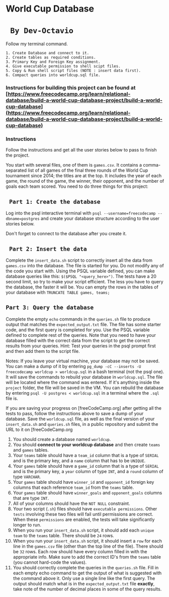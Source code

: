 
# World Cup Database
# ``` By Dev-Octavio``` 

Follow my terminal command. 

```
1. Create Database and connect to it.
2. Create tables as required conditions.
3. Primary Key and Foreign Key assignment.
4. Give executable permission to shell scipt files.
5. Copy & Run shell script files (NOTE : insert data first).
6. Compact queries into worldcup.sql file.

```


### Instructions for building this project can be found at [https://www.freecodecamp.org/learn/relational-database/build-a-world-cup-database-project/build-a-world-cup-database](https://www.freecodecamp.org/learn/relational-database/build-a-world-cup-database-project/build-a-world-cup-database)

### Instructions

Follow the instructions and get all the user stories below to pass to finish the project.

You start with several files, one of them is  `games.csv`. It contains a comma-separated list of all games of the final three rounds of the World Cup tournament since 2014; the titles are at the top. It includes the year of each game, the round of the game, the winner, their opponent, and the number of goals each team scored. You need to do three things for this project:

## ``` Part 1: Create the database``` 

Log into the psql interactive terminal with  `psql --username=freecodecamp --dbname=postgres`  and create your database structure according to the user stories below.

Don't forget to connect to the database after you create it.

## ``` Part 2: Insert the data```

Complete the  `insert_data.sh`  script to correctly insert all the data from  `games.csv`  into the database. The file is started for you. Do not modify any of the code you start with. Using the PSQL variable defined, you can make database queries like this:  `$($PSQL "<query_here>")`. The tests have a 20 second limit, so try to make your script efficient. The less you have to query the database, the faster it will be. You can empty the rows in the tables of your database with  `TRUNCATE TABLE games, teams;`

## ```Part 3: Query the database```

Complete the empty  `echo`  commands in the  `queries.sh` file to produce output that matches the  `expected_output.txt`  file. The file has some starter code, and the first query is completed for you. Use the PSQL variable defined to complete rest of the queries. Note that you need to have your database filled with the correct data from the script to get the correct results from your queries. Hint: Test your queries in the psql prompt first and then add them to the script file.

Notes: If you leave your virtual machine, your database may not be saved. You can make a dump of it by entering  `pg_dump -cC --inserts -U freecodecamp worldcup > worldcup.sql`  in a bash terminal (not the psql one). It will save the commands to rebuild your database in  `worldcup.sql`. The file will be located where the command was entered. If it's anything inside the  `project`  folder, the file will be saved in the VM. You can rebuild the database by entering  `psql -U postgres < worldcup.sql`  in a terminal where the  `.sql`  file is.

If you are saving your progress on  [freeCodeCamp.org] after getting all the tests to pass, follow the instructions above to save a dump of your database. Save the  `worldcup.sql`  file, as well as the final version of your  `insert_data.sh`  and  `queries.sh`  files, in a public repository and submit the URL to it on  [freeCodeCamp.org


1.  You should create a database named  `worldcup`.
2.  You should  **connect to your worldcup database**  and then create  `teams`  and  `games`  tables.
3.  Your  `teams`  table should have a  `team_id`  column that is a type of  `SERIAL`  and is the primary key, and a  `name`  column that has to be  `UNIQUE`.
4.  Your  `games`  table should have a  `game_id`  column that is a type of  `SERIAL`  and is the primary key, a  `year`  column of type  `INT`, and a  `round`  column of type  `VARCHAR`.
5.  Your  `games`  table should have  `winner_id`  and  `opponent_id`  foreign key columns that each reference  `team_id`  from the  `teams`  table.
6.  Your  `games`  table should have  `winner_goals`  and  `opponent_goals`  columns that are type  `INT`.
7.  All of your columns should have the  `NOT NULL`  constraint.
8.  Your two script (`.sh`) files should have  `executable permissions`. Other  `tests`  involving these two files will fail until permissions are correct. When these  `permissions`  are enabled, the tests will take significantly longer to run.
9.  When you run your  `insert_data.sh`  script, it should add each  `unique team`  to the  `teams`  table. There should be  `24`  rows.
10.  When you run your  `insert_data.sh`  script, it should insert a  `row`  for each line in the  `games.csv`  file (other than the top line of the file). There should be  `32`  rows. Each row should have every column filled in with the appropriate info. Make sure to add the correct ID's from the  `teams`  table (you cannot hard-code the values).
11.  You should correctly complete the queries in the  `queries.sh`  file. Fill in each empty echo command to get the output of what is suggested with the command above it. Only use a single line like the first query. The output should match what is in the  `expected_output.txt`  file  **exactly**, take note of the number of decimal places in some of the query results.